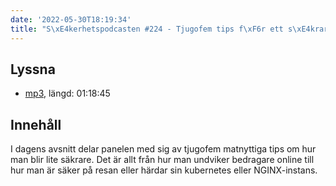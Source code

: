 ```yaml
---
date: '2022-05-30T18:19:34'
title: "S\xE4kerhetspodcasten #224 - Tjugofem tips f\xF6r ett s\xE4krare liv"
---
```

## Lyssna
* [mp3](https://traffic.libsyn.com/secure/sakerhetspodcasten/2022-05-11_25_tips.mp3?dest-id=117848), längd: 01:18:45

## Innehåll
I dagens avsnitt delar panelen med sig av tjugofem matnyttiga tips om hur man blir
lite säkrare. Det är allt från hur man undviker bedragare online till hur man är
säker på resan eller härdar sin kubernetes eller NGINX-instans.

